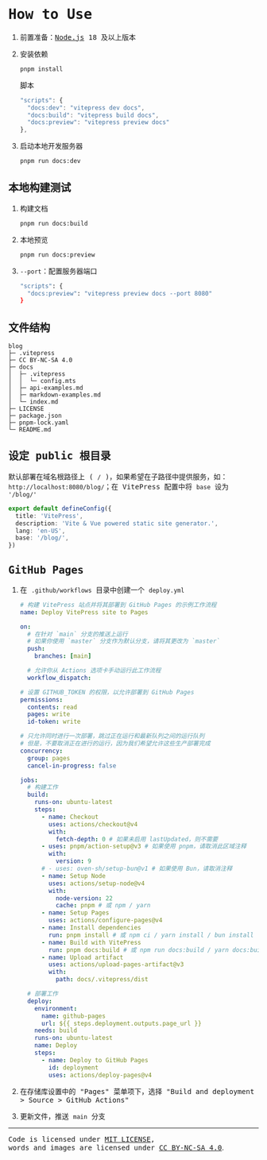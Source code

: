 # <samp>How to Use</samp>

1. <samp>前置准备：[Node.js](https://nodejs.org/) 18 及以上版本</samp>

2. <samp>安装依赖</samp>

   ```sh
   pnpm install
   ```

   <samp>脚本</samp>

   ```js
   "scripts": {
     "docs:dev": "vitepress dev docs",
     "docs:build": "vitepress build docs",
     "docs:preview": "vitepress preview docs"
   },
   ```

3. <samp>启动本地开发服务器</samp>

   ```sh
   pnpm run docs:dev
   ```

## <samp>本地构建测试</samp>

1. <samp>构建文档</samp>

   ```sh
   pnpm run docs:build
   ```

2. <samp>本地预览</samp>

   ```sh
   pnpm run docs:preview
   ```

3. <samp>`--port`：配置服务器端口</samp>

   ```sh
   "scripts": {
     "docs:preview": "vitepress preview docs --port 8080"
   }
   ```

## <samp>文件结构</samp>

```
blog
├─ .vitepress
├─ CC BY-NC-SA 4.0
├─ docs
│  ├─ .vitepress
│  │  └─ config.mts
│  ├─ api-examples.md
│  ├─ markdown-examples.md
│  └─ index.md
├─ LICENSE
├─ package.json
├─ pnpm-lock.yaml
└─ README.md
````

## <samp>设定 public 根目录</samp>

<samp>默认部署在域名根路径上 ( `/` )，如果希望在子路径中提供服务，如： `http://localhost:8080/blog/`；在 VitePress 配置中将 `base` 设为 `'/blog/'`</samp>

```ts
export default defineConfig({
  title: 'VitePress',
  description: 'Vite & Vue powered static site generator.',
  lang: 'en-US',
  base: '/blog/',
})
```

## <samp>GitHub Pages</samp>

1. <samp>在 `.github/workflows` 目录中创建一个 `deploy.yml` </samp>

   ```yaml
   # 构建 VitePress 站点并将其部署到 GitHub Pages 的示例工作流程
   name: Deploy VitePress site to Pages
   
   on:
     # 在针对 `main` 分支的推送上运行
     # 如果你使用 `master` 分支作为默认分支，请将其更改为 `master`
     push:
       branches: [main]
   
     # 允许你从 Actions 选项卡手动运行此工作流程
     workflow_dispatch:
   
   # 设置 GITHUB_TOKEN 的权限，以允许部署到 GitHub Pages
   permissions:
     contents: read
     pages: write
     id-token: write
   
   # 只允许同时进行一次部署，跳过正在运行和最新队列之间的运行队列
   # 但是，不要取消正在进行的运行，因为我们希望允许这些生产部署完成
   concurrency:
     group: pages
     cancel-in-progress: false
   
   jobs:
     # 构建工作
     build:
       runs-on: ubuntu-latest
       steps:
         - name: Checkout
           uses: actions/checkout@v4
           with:
             fetch-depth: 0 # 如果未启用 lastUpdated，则不需要
         - uses: pnpm/action-setup@v3 # 如果使用 pnpm，请取消此区域注释
           with:
             version: 9
         # - uses: oven-sh/setup-bun@v1 # 如果使用 Bun，请取消注释
         - name: Setup Node
           uses: actions/setup-node@v4
           with:
             node-version: 22
             cache: pnpm # 或 npm / yarn
         - name: Setup Pages
           uses: actions/configure-pages@v4
         - name: Install dependencies
           run: pnpm install # 或 npm ci / yarn install / bun install
         - name: Build with VitePress
           run: pnpm docs:build # 或 npm run docs:build / yarn docs:build / bun run docs:build
         - name: Upload artifact
           uses: actions/upload-pages-artifact@v3
           with:
             path: docs/.vitepress/dist
   
     # 部署工作
     deploy:
       environment:
         name: github-pages
         url: ${{ steps.deployment.outputs.page_url }}
       needs: build
       runs-on: ubuntu-latest
       name: Deploy
       steps:
         - name: Deploy to GitHub Pages
           id: deployment
           uses: actions/deploy-pages@v4
   ```

2. <samp>在存储库设置中的 "Pages" 菜单项下，选择 "Build and deployment > Source > GitHub Actions"</samp>
3. <samp>更新文件，推送 `main` 分支</samp>

----

<samp>Code is licensed under <a href='./LICENSE'>MIT LICENSE</a>, <br>words and images are licensed under <a href='https://creativecommons.org/licenses/by-nc-sa/4.0/'>CC BY-NC-SA 4.0</a></samp>.
